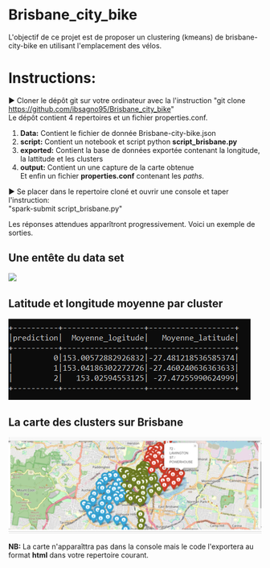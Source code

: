 # Brisbane_city_bike
L'objectif de ce projet est de proposer un clustering (kmeans) de brisbane-city-bike en utilisant l'emplacement des vélos.
# Instructions:
:arrow_forward: Cloner le dépôt git sur votre ordinateur avec la l'instruction "git clone https://github.com/ibsagno95/Brisbane_city_bike"  
Le dépôt contient 4 repertoires et un fichier properties.conf.  
1. **Data:** Contient le fichier de donnée Brisbane-city-bike.json  
2. **script:** Contient un notebook et script python **script_brisbane.py**  
3. **exported:** Contient la base de données exportée contenant la longitude, la lattitude et les clusters
4. **output:** Contient un une capture de la carte obtenue  
Et enfin un fichier **properties.conf** contenant les *paths*.

:arrow_forward: Se placer dans le repertoire cloné et ouvrir une console et taper  l'instruction:  
"spark-submit script_brisbane.py"

Les réponses attendues apparîtront progressivement. Voici un exemple de sorties.
## Une entête du data set 
![](https://github.com/ibsagno95/Brisbane_city_bike/blob/main/output/ent%C3%AAte%20du%20dataset.png)  

## Latitude et longitude moyenne par cluster
![](https://github.com/ibsagno95/Brisbane_city_bike/blob/main/output/Longitude%20et%20latitude%20moyenne%20par%20cluster.png)  

## La carte des clusters sur Brisbane
![](https://github.com/ibsagno95/Brisbane_city_bike/blob/main/output/Map_brisbane.png)  

**NB:** La carte n'apparaîttra pas dans la console mais le code l'exportera au format **html** dans votre repertoire courant.
